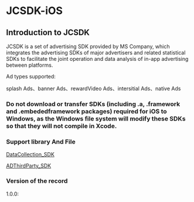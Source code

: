 # JCSDK-iOS
## Introduction to JCSDK

JCSDK is a set of advertising SDK provided by MS Company, which integrates the advertising SDKs of major advertisers and related statistical SDKs to facilitate the joint operation and data analysis of in-app advertising between platforms.

Ad types supported:

splash Ads、banner Ads、rewardVideo Ads、intersitial Ads、native Ads
 
### Do not download or transfer SDKs (including .a, .framework and .embededframework packages) required for iOS to Windows, as the Windows file system will modify these SDKs so that they will not compile in Xcode.

### Support library And File
[DataCollection_SDK](https://github.com/Romambo/DataCollection_SDK)

[ADThirdParty_SDK](https://drive.google.com/drive/folders/1OJE0ErKPiC1jcmfsRYaBqK6Tz9YO69N9)

### Version of the record

1.0.0:

